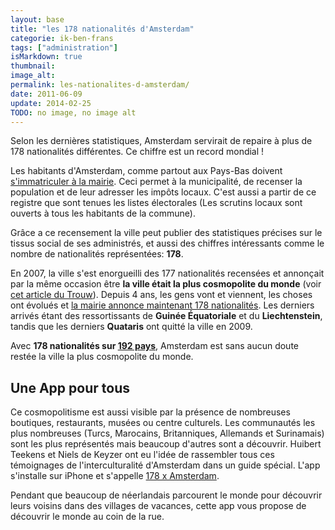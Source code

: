```yaml
---
layout: base
title: "les 178 nationalités d'Amsterdam"
categorie: ik-ben-frans
tags: ["administration"]
isMarkdown: true
thumbnail: 
image_alt: 
permalink: les-nationalites-d-amsterdam/
date: 2011-06-09
update: 2014-02-25
TODO: no image, no image alt
---
```


Selon les dernières statistiques, Amsterdam servirait de repaire à plus de 178 nationalités différentes. Ce chiffre est un record mondial !

Les habitants d'Amsterdam, comme partout aux Pays-Bas doivent [s'immatriculer à la mairie](/mes-premiers-pas-comme-immigre). Ceci permet à la municipalité, de recenser la population et de leur adresser les impôts locaux. C'est aussi a partir de ce registre que sont tenues les listes électorales (Les scrutins locaux sont ouverts à tous les habitants de la commune).

Grâce a ce recensement la ville peut publier des statistiques précises sur le tissus social de ses administrés, et aussi des chiffres intéressants comme le nombre de nationalités représentées: **178**. 

<!--excerpt-->

En 2007, la ville s'est enorgueilli des 177 nationalités recensées et annonçait par la même occasion être **la ville était la plus cosmopolite du monde** (voir [cet article du Trouw](http://www.trouw.nl/tr/nl/4324/Nieuws/article/detail/1325301/2007/08/22/Amsterdam-stad-met-meeste-nationaliteiten-177-ter-wereld.dhtml)). Depuis 4 ans, les gens vont et viennent, les choses ont évolués et [la mairie annonce maintenant 178 nationalités](http://www.os.amsterdam.nl/nieuws/10477). Les derniers arrivés étant des ressortissants de **Guinée Équatoriale** et du **Liechtenstein**, tandis que les derniers **Quataris** ont quitté la ville en 2009. 

Avec __178 nationalités sur [192 pays](http://fr.wikipedia.org/wiki/Liste_des_pays_du_monde)__, Amsterdam est sans aucun doute restée la ville la plus cosmopolite du monde.

## Une App pour tous

Ce cosmopolitisme est aussi visible par la présence de nombreuses boutiques, restaurants, musées ou centre culturels. Les communautés les plus nombreuses (Turcs, Marocains, Britanniques, Allemands et Surinamais) sont les plus représentés mais beaucoup d'autres sont a découvrir. Huibert Teekens et Niels de Keyzer ont eu l'idée de rassembler tous ces témoignages de l'interculturalité d'Amsterdam dans un guide spécial. L'app s'installe sur iPhone et s'appelle [178 x Amsterdam](http://www.studioteekens.nl/portfolio/178-x-amsterdam/). 

Pendant que beaucoup de néerlandais parcourent le monde pour découvrir leurs voisins dans des villages de vacances, cette app vous propose de découvrir le monde au coin de la rue.

<!-- post notes:
http://www.amsterdam.nl/dpg/@184982/amsterdam_telt_177/
--->
